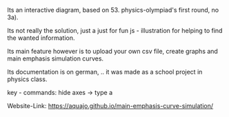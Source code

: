 Its an interactive diagram, based on 53. physics-olympiad's first round, no 3a). 

Its not really the solution, just a just for fun js - illustration for helping to find the wanted information.

Its main feature however is to upload your own csv file, create graphs and main emphasis simulation curves.

Its documentation is on german, .. it was made as a school project in physics class.

key - commands:
hide axes -> type a

Website-Link: https://aquajo.github.io/main-emphasis-curve-simulation/
